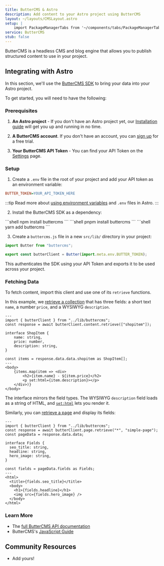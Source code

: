 ```yaml
---
title: ButterCMS & Astro
description: Add content to your Astro project using ButterCMS
layout: ~/layouts/CMSLayout.astro
setup: |
    import PackageManagerTabs from '~/components/tabs/PackageManagerTabs.astro'
service: ButterCMS
stub: false
---
```


ButterCMS is a headless CMS and blog engine that allows you to publish structured content to use in your project.

## Integrating with Astro

In this section, we'll use the [ButterCMS SDK](https://www.npmjs.com/package/buttercms) to bring your data into your Astro project.

To get started, you will need to have the following:

### Prerequisites

1. **An Astro project** - If you don't have an Astro project yet, our [Installation guide](/en/install/auto/) will get you up and running in no time.

2. **A ButterCMS account**. If you don't have an account, you can [sign up](https://buttercms.com/join/) for a free trial.

3. **Your ButterCMS API Token** - You can find your API Token on the [Settings](https://buttercms.com/settings/) page.

### Setup

1. Create a `.env` file in the root of your project and add your API token as an environment variable:

```ini title=".env"
BUTTER_TOKEN=YOUR_API_TOKEN_HERE
```

:::tip
Read more about [using environment variables](/en/guides/environment-variables/) and `.env` files in Astro.
:::

2. Install the ButterCMS SDK as a dependency:
<PackageManagerTabs>
  <Fragment slot="npm">
  ```shell
  npm install buttercms
  ```
  </Fragment>
  <Fragment slot="pnpm">
  ```shell
  pnpm install buttercms
  ```
  </Fragment>
  <Fragment slot="yarn">
  ```shell
  yarn add buttercms
  ```
  </Fragment>
</PackageManagerTabs>

3. Create a `buttercms.js` file in a new `src/lib/` directory in your project:

```js title="src/lib/buttercms.js"
import Butter from "buttercms";

export const butterClient = Butter(import.meta.env.BUTTER_TOKEN);
```

This authenticates the SDK using your API Token and exports it to be used across your project.

### Fetching Data
To fetch content, import this client and use one of its `retrieve` functions. 

In this example, we [retrieve a collection](https://buttercms.com/docs/api/#retrieve-a-collection) that has three fields: a short text `name`, a number `price`, and a WYSIWYG `description`. 

```astro title="src/pages/ShopItem.astro"
---
import { butterClient } from "../lib/buttercms";
const response = await butterClient.content.retrieve(["shopitem"]);

interface ShopItem {
	name: string,
	price: number,
	description: string,
}

const items = response.data.data.shopitem as ShopItem[];
---
<body>
	{items.map(item => <div>
		<h2>{item.name} - ${item.price}</h2>
		<p set:html={item.description}></p>
	</div>)}
</body>
```

The interface mirrors the field types. The WYSIWYG `description` field loads as a string of HTML, and [`set:html`](/en/reference/directives-reference/#sethtml) lets you render it.

Similarly, you can [retrieve a page](https://buttercms.com/docs/api/#get-a-single-page) and display its fields:

```astro title="src/pages/ShopItem.astro"
---
import { butterClient } from "../lib/buttercms";
const response = await butterClient.page.retrieve("*", "simple-page");
const pageData = response.data.data;

interface Fields {
  seo_title: string,
  headline: string,
  hero_image: string,
}

const fields = pageData.fields as Fields;
---
<html>
  <title>{fields.seo_title}</title>
  <body>
    <h1>{fields.headline}</h1>
    <img src={fields.hero_image} />
  </body>
</html>
```

### Learn More

- The [full ButterCMS API documentation](https://buttercms.com/docs/api/)
- ButterCMS's [JavaScript Guide](https://buttercms.com/docs/api-client/javascript/)

## Community Resources 
- Add yours!
